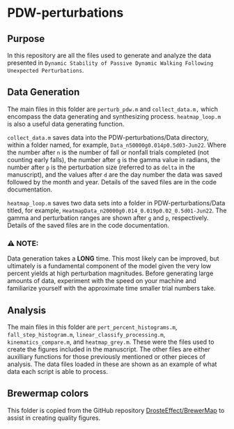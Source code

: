 # PDW-perturbations

## Purpose
In this repository are all the files used to generate and analyze the data 
presented in `Dynamic Stability of Passive Dynamic Walking Following Unexpected Perturbations`. 

## Data Generation 
The main files in this folder are `perturb_pdw.m` and `collect_data.m,` which 
encompass the data generating and synthesizing process. `heatmap_loop.m`
is also a useful data generating function.

`collect_data.m` saves data into the 
PDW-perturbations/Data directory, within a folder named, for example,
`Data_n50000g0.014p0.5d03-Jun22`. Where the number after `n` is the number
of fall or nonfall trials completed (not counting early falls), the number 
after `g` is the gamma value in radians, the number after `p` is 
the perturbation size (referred to as `delta` in the manuscript), and the
values after `d` are the day number the data was saved followed by the month and year.
Details of the saved files are in the code documentation.

`heatmap_loop.m` saves two data sets into a folder in PDW-perturbations/Data
titled, for example, `HeatmapData_n20000g0.014_0.019p0.02_0.5d01-Jun22`.
The gamma and perturbation ranges are shown after `g` and `p`, respectively.
Details of the saved files are in the code documentation.

### :warning: NOTE:
Data generation takes a **LONG** time. This most likely can be improved, 
but ultimately is a fundamental component of the model given the very low percent yields
at high perturbation magnitudes. Before generating large amounts of data, 
experiment with the speed on your machine and familiarize yourself with the approximate time
smaller trial numbers take. 

## Analysis
The main files in this folder are `pert_percent_histograms.m`,
 `fall_step_histogram.m`, `linear_classify_processing.m`,
 `kinematics_compare.m`, and `heatmap_grey.m`. 
These were the files used to create the figures included in the manuscript. 
The other files are either auxilliary functions for those previously mentioned
or other pieces of analysis. The data files loaded in these are shown as an example of
what data each script is able to process.

## Brewermap colors
This folder is copied from the GitHub repository [DrosteEffect/BrewerMap](https://github.com/DrosteEffect/BrewerMap) to 
assist in creating quality figures. 
